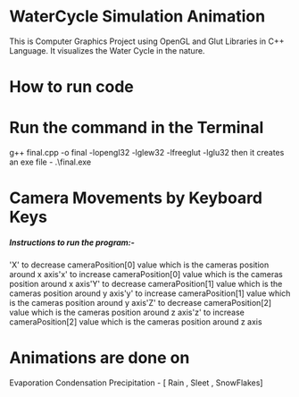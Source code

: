 # WaterCycle Simulation Animation

This is Computer Graphics Project using OpenGL and Glut Libraries in C++ Language. It visualizes the Water Cycle in the nature.

# How to run code
# Run the command in the Terminal
g++ final.cpp -o final -lopengl32 -lglew32 -lfreeglut -lglu32
then it creates an exe file - .\final.exe 

# Camera Movements by Keyboard Keys

##### Instructions to run the program:-

'X' to decrease cameraPosition[0] value which is the cameras position around x axis'x' to increase cameraPosition[0] value which is the cameras position around x axis'Y' to decrease cameraPosition[1] value which is the cameras position around y axis'y' to increase cameraPosition[1] value which is the cameras position around y axis'Z' to decrease cameraPosition[2] value which is the cameras position around z axis'z' to increase cameraPosition[2] value which is the cameras position around z axis


# Animations are done on 
Evaporation 
Condensation 
Precipitation - [ Rain , Sleet , SnowFlakes]
